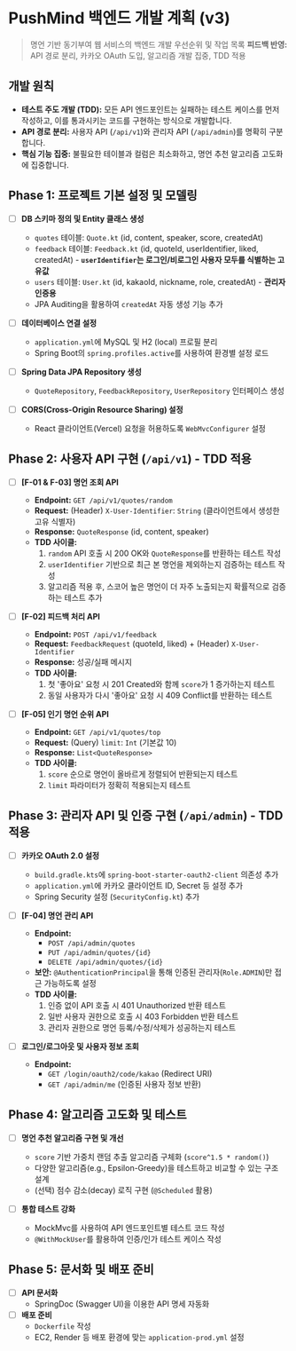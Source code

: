# PushMind 백엔드 개발 계획 (v3)

> 명언 기반 동기부여 웹 서비스의 백엔드 개발 우선순위 및 작업 목록
> **피드백 반영:** API 경로 분리, 카카오 OAuth 도입, 알고리즘 개발 집중, TDD 적용

## 개발 원칙

- **테스트 주도 개발 (TDD):** 모든 API 엔드포인트는 실패하는 테스트 케이스를 먼저 작성하고, 이를 통과시키는 코드를 구현하는 방식으로 개발합니다.
- **API 경로 분리:** 사용자 API (`/api/v1`)와 관리자 API (`/api/admin`)를 명확히 구분합니다.
- **핵심 기능 집중:** 불필요한 테이블과 컬럼은 최소화하고, 명언 추천 알고리즘 고도화에 집중합니다.

## Phase 1: 프로젝트 기본 설정 및 모델링

- [ ] **DB 스키마 정의 및 Entity 클래스 생성**
    - `quotes` 테이블: `Quote.kt` (id, content, speaker, score, createdAt)
    - `feedback` 테이블: `Feedback.kt` (id, quoteId, userIdentifier, liked, createdAt) - **`userIdentifier`는 로그인/비로그인 사용자 모두를 식별하는 고유값**
    - `users` 테이블: `User.kt` (id, kakaoId, nickname, role, createdAt) - **관리자 인증용**
    - JPA Auditing을 활용하여 `createdAt` 자동 생성 기능 추가

- [ ] **데이터베이스 연결 설정**
    - `application.yml`에 MySQL 및 H2 (local) 프로필 분리
    - Spring Boot의 `spring.profiles.active`를 사용하여 환경별 설정 로드

- [ ] **Spring Data JPA Repository 생성**
    - `QuoteRepository`, `FeedbackRepository`, `UserRepository` 인터페이스 생성

- [ ] **CORS(Cross-Origin Resource Sharing) 설정**
    - React 클라이언트(Vercel) 요청을 허용하도록 `WebMvcConfigurer` 설정

## Phase 2: 사용자 API 구현 (`/api/v1`) - TDD 적용

- [ ] **[F-01 & F-03] 명언 조회 API**
    - **Endpoint:** `GET /api/v1/quotes/random`
    - **Request:** (Header) `X-User-Identifier`: `String` (클라이언트에서 생성한 고유 식별자)
    - **Response:** `QuoteResponse` (id, content, speaker)
    - **TDD 사이클:**
        1. `random` API 호출 시 200 OK와 `QuoteResponse`를 반환하는 테스트 작성
        2. `userIdentifier` 기반으로 최근 본 명언을 제외하는지 검증하는 테스트 작성
        3. 알고리즘 적용 후, 스코어 높은 명언이 더 자주 노출되는지 확률적으로 검증하는 테스트 추가

- [ ] **[F-02] 피드백 처리 API**
    - **Endpoint:** `POST /api/v1/feedback`
    - **Request:** `FeedbackRequest` (quoteId, liked) + (Header) `X-User-Identifier`
    - **Response:** 성공/실패 메시지
    - **TDD 사이클:**
        1. 첫 '좋아요' 요청 시 201 Created와 함께 `score`가 1 증가하는지 테스트
        2. 동일 사용자가 다시 '좋아요' 요청 시 409 Conflict를 반환하는 테스트

- [ ] **[F-05] 인기 명언 순위 API**
    - **Endpoint:** `GET /api/v1/quotes/top`
    - **Request:** (Query) `limit`: `Int` (기본값 10)
    - **Response:** `List<QuoteResponse>`
    - **TDD 사이클:**
        1. `score` 순으로 명언이 올바르게 정렬되어 반환되는지 테스트
        2. `limit` 파라미터가 정확히 적용되는지 테스트

## Phase 3: 관리자 API 및 인증 구현 (`/api/admin`) - TDD 적용

- [ ] **카카오 OAuth 2.0 설정**
    - `build.gradle.kts`에 `spring-boot-starter-oauth2-client` 의존성 추가
    - `application.yml`에 카카오 클라이언트 ID, Secret 등 설정 추가
    - Spring Security 설정 (`SecurityConfig.kt`) 추가

- [ ] **[F-04] 명언 관리 API**
    - **Endpoint:**
        - `POST /api/admin/quotes`
        - `PUT /api/admin/quotes/{id}`
        - `DELETE /api/admin/quotes/{id}`
    - **보안:** `@AuthenticationPrincipal`을 통해 인증된 관리자(`Role.ADMIN`)만 접근 가능하도록 설정
    - **TDD 사이클:**
        1. 인증 없이 API 호출 시 401 Unauthorized 반환 테스트
        2. 일반 사용자 권한으로 호출 시 403 Forbidden 반환 테스트
        3. 관리자 권한으로 명언 등록/수정/삭제가 성공하는지 테스트

- [ ] **로그인/로그아웃 및 사용자 정보 조회**
    - **Endpoint:**
        - `GET /login/oauth2/code/kakao` (Redirect URI)
        - `GET /api/admin/me` (인증된 사용자 정보 반환)

## Phase 4: 알고리즘 고도화 및 테스트

- [ ] **명언 추천 알고리즘 구현 및 개선**
    - `score` 기반 가중치 랜덤 추출 알고리즘 구체화 (`score^1.5 * random()`)
    - 다양한 알고리즘(e.g., Epsilon-Greedy)을 테스트하고 비교할 수 있는 구조 설계
    - (선택) 점수 감소(decay) 로직 구현 (`@Scheduled` 활용)

- [ ] **통합 테스트 강화**
    - MockMvc를 사용하여 API 엔드포인트별 테스트 코드 작성
    - `@WithMockUser`를 활용하여 인증/인가 테스트 케이스 작성

## Phase 5: 문서화 및 배포 준비

- [ ] **API 문서화**
    - SpringDoc (Swagger UI)을 이용한 API 명세 자동화
- [ ] **배포 준비**
    - `Dockerfile` 작성
    - EC2, Render 등 배포 환경에 맞는 `application-prod.yml` 설정
